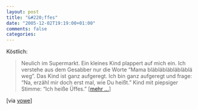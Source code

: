 ```yaml
---
layout: post
title: "&#220;ffes"
date: "2005-12-02T19:19:00+01:00"
comments: false
categories: 
---
```


<p>K&#246;stlich:</p>

<blockquote>
<p>Neulich im Supermarkt. Ein kleines Kind plappert auf mich ein. Ich verstehe aus dem Gesabber nur die Worte &#8220;Mama bl&#228;bl&#228;bl&#228;bl&#228;bl&#228;bl&#228; weg&#8221;. Das Kind ist ganz aufgeregt. Ich bin ganz aufgeregt und frage: &#8220;Na, erz&#228;hl mir doch erst mal, wie Du hei&#223;t.&#8221;
Kind mit piepsiger Stimme: &#8220;Ich hei&#223;e &#220;ffes.&#8221; [<a href="http://dasnuf.blogspot.com/2005/12/wie-alt-ich-tatschlich-bin-zeigen-mir.html">mehr &#8230;</a>]</p>
</blockquote>

<p>[via <a href="http://vowe.net/archives/006586.html">vowe</a>]</p>


